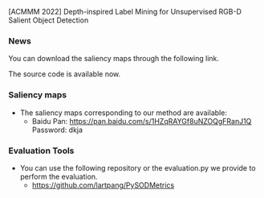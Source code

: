 [ACMMM 2022] Depth-inspired Label Mining for Unsupervised RGB-D Salient Object Detection

### News
You can download the saliency maps through the following link.

The source code is available now.

### Saliency maps
- The saliency maps corresponding to our method are available:
    - Baidu Pan: <https://pan.baidu.com/s/1HZqRAYGf8uNZOQgFRanJ1Q> Password: dkja

### Evaluation Tools
- You can use the following repository or the evaluation.py we provide to perform the evaluation.
    - https://github.com/lartpang/PySODMetrics
